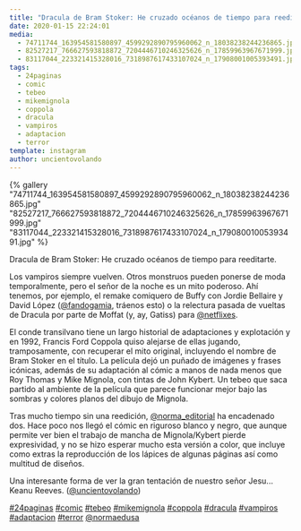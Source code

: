 ```yaml
---
title: "Dracula de Bram Stoker: He cruzado océanos de tiempo para reeditarte"
date: 2020-01-15 22:24:01
media: 
  - 74711744_163954581580897_4599292890795960062_n_18038238244236865.jpg
  - 82527217_766627593818872_7204446710246325626_n_17859963967671999.jpg
  - 83117044_223321415328016_7318987617433107024_n_17908001005393491.jpg
tags: 
  - 24paginas
  - comic
  - tebeo
  - mikemignola
  - coppola
  - dracula
  - vampiros
  - adaptacion
  - terror
template: instagram
author: uncientovolando
---
```


{% gallery "74711744_163954581580897_4599292890795960062_n_18038238244236865.jpg" "82527217_766627593818872_7204446710246325626_n_17859963967671999.jpg" "83117044_223321415328016_7318987617433107024_n_17908001005393491.jpg" %}

Dracula de Bram Stoker: He cruzado océanos de tiempo para reeditarte.

Los vampiros siempre vuelven. Otros monstruos pueden ponerse de moda temporalmente, pero el señor de la noche es un mito poderoso. Ahí tenemos, por ejemplo, el remake comiquero de Buffy con Jordie Bellaire y David López ([@fandogamia](https://instagram.com/fandogamia), tráenos esto) o la relectura pasada de vueltas de Dracula por parte de Moffat (y, ay, Gatiss) para [@netflixes](https://instagram.com/netflixes).

El conde transilvano tiene un largo historial de adaptaciones y explotación y en 1992, Francis Ford Coppola quiso alejarse de ellas jugando, tramposamente, con recuperar el mito original, incluyendo el nombre de Bram Stoker en el título. La película dejó un puñado de imágenes y frases icónicas, además de su adaptación al cómic a manos de nada menos que Roy Thomas y Mike Mignola, con tintas de John Kybert. Un tebeo que saca partido al ambiente de la película que parece funcionar mejor bajo las sombras y colores planos del dibujo de Mignola.

Tras mucho tiempo sin una reedición, [@norma_editorial](https://instagram.com/norma_editorial) ha encadenado dos. Hace poco nos llegó el cómic en riguroso blanco y negro, que aunque permite ver bien el trabajo de mancha de Mignola/Kybert pierde expresividad, y no se hizo esperar mucho esta versión a color, que incluye como extras la reproducción de los lápices de algunas páginas así como multitud de diseños.

Una interesante forma de ver la gran tentación de nuestro señor Jesu... Keanu Reeves. ([@uncientovolando](https://instagram.com/uncientovolando))

[#24paginas](/tags/24paginas) [#comic](/tags/comic) [#tebeo](/tags/tebeo) [#mikemignola](/tags/mikemignola) [#coppola](/tags/coppola) [#dracula](/tags/dracula) [#vampiros](/tags/vampiros) [#adaptacion](/tags/adaptacion) [#terror](/tags/terror) [@normaedusa](https://instagram.com/normaedusa)
